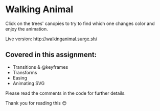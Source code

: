 # Walking Animal

Click on the trees' canopies to try to find which one changes color and enjoy the animation.

Live version: http://walkinganimal.surge.sh/

## Covered in this assignment:

- Transitions & @keyframes
- Transforms
- Easing
- Animating SVG

Please read the comments in the code for further details.

Thank you for reading this 😊
